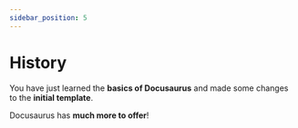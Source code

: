 ```yaml
---
sidebar_position: 5
---
```


# History


You have just learned the **basics of Docusaurus** and made some changes to the **initial template**.

Docusaurus has **much more to offer**!
